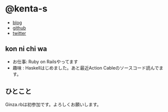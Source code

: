 # @kenta-s

- [blog](http://http://blog.kenta-s.com)
- [github](https://github.com/kenta-s)
- [twitter](https://twitter.com/kenta_s_dev)

## kon ni chi wa

- お仕事: Ruby on Railsやってます
- 趣味  : Haskellはじめました。あと最近Action Cableのソースコード読んでます。

## ひとこと

Ginza.rbは初参加です。よろしくお願いします。
